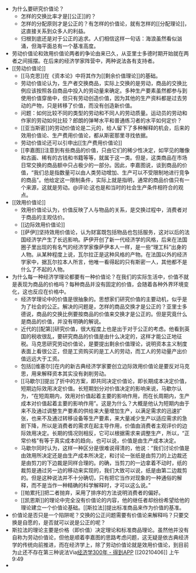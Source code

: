 - 为什么要研究价值论？
    - 怎样的交换比率才是[[公正]]的？
    - 怎样的分配原则才是公正的？有怎样的价值论，就有怎样的[[分配理论]]，这直接关系到众多人的利益。
    - 归根到底还是对于公正的追求。人们相信这样一句话：海浪虽然看似汹涌，但海平面总有一个基准高度。
- 劳动价值论和效用价值论两者的争论由来已久，从亚里士多德时期开始就在两者之间摇摆。在后来的经济学家阵营中，两种说法各有支持者。
- [[劳动价值论]]
    - [[马克思]]在《资本论》中将其作为[[剩余价值理论]]的基础。
    - 劳动价值论认为，生产者交换商品，实际上交换的是劳动，商品的交换比例应该按照各自商品中投入的劳动量来确定。多种生产要素虽然都参与到使用价值穿凿中，但只有劳动创造价值，因为其他的生产资料都是过去劳动的产物，只是转移了价值，而没有创造新价值。
    - 问题：如何比较不同的类型的劳动和不同人的劳动质量。运动员的劳动和作家的劳动如何比较？郎朗的弹琴水平和普通练习者的水平如何定价？
    - [[亚当斯密]]的劳动价值论是二元的，给人留下了多种解释的机会，后来的效用价值论、生产费用价值论，都从斯密那里寻找依据。
    - 劳动价值论还可以引申出[[生产费用价值论]]
    - [[李嘉图]]注意到有些商品的价值，只由它们的稀少性决定，如罕见的雕像和古画、稀有的古钱和书籍等等，就属于这一类。但是，这类商品在市场日常交换的商品额中只占极少的一部分。因此，李嘉图说，谈到商品的价值，“我们总是指数量可以由人类劳动增加、生产可以不受限制地进行竞争的商品”。他给定这一限制条件，实际上就是指明，通常的商品价值只有一个来源，这就是劳动。@评论:这也是和当时的社会生产条件相符合的观点。
- [[效用价值论]]
    - 效用价值论认为，价值反映了人与物品的关系，是交换过程中，消费者对于商品的主观估价。
    - [[边际效用价值论]]
    - [[萨伊]]坚持效用价值论，认为财富既包括物品也包括服务，这对以后的法国经济学产生了长远影响。萨伊开创了新一代经济学的风格，后来在法国圈子里出现的有名气的经济学家像萨伊本人一样，是一些“理工科”出身的人物。从某种程度上说，瓦尔拉正是这种风格的产物。在法国以外的经济学家中，据瓦尔拉本人所言，他唯一看得起的只有斯密一人，其他都不是什么了不起的人物。
- 为什么每一种经济学理论都要有一种价值论？在我们的实际生活中，价值不就是表现为商品的价格吗？每种商品并没有固定的价值，会随着各种外界环境变化，这也反应在价格中。
    - 经济学理论中的价值是很抽象的。思想家们研究价值的主要动机，似乎是为了社会的公正。解决的问题是，怎样的商品交换才是公正的？亚里士多德说，商品的交换比例要按商品的价值来交换才是公正的。但是究竟什么是商品的价值，并没有明确的解说。
    - 近代的[[配第]]研究价值，很大程度上也是出于对于公正的考虑。他看到英国的税收很乱，要研究商品的价值是由什么决定的，这样才能公正地征税。马克思研究劳动价值论，是要提出剩余价值理论，说明资本主义制度表面上看很公正，但是工资购买的是工人的劳动，而工人的劳动量产出价值远远大于工资。
    - 包括[[维塞尔]]在内的新古典经济学家要创立边际效用价值论是要反对马克思，用来解释资本其实没有剥削劳动。
    - [[马歇尔]]提出了折中的方案，即共同决定价值论，即长期成本决定价值，短期边际效用决定价值。长短期划分对价值决定的影响来说，马歇尔认为，“在短周期内，效用对价值起着主要的影响作用，而在长周期内，生产成本对价值起着主要的影响作用”。这是为什么？大概是他认为短期内由于来不及通过调整生产要素的供给来大量增加生产，以满足需求的迅速扩张，也来不及通过转移设备等生产要素，来大量减少生产以适应需求的急剧下降，所以是消费者的需求在起主导作用，价值由消费者主观评价的边际效用决定。长期的情况则相反，它可以根据需求来调整生产，所以，“正常价格”有等于真实成本的趋向，也可以说，价值是由生产成本决定。
    - 马歇尔同时认为，这样一种区分是很难说得清的，他说：“我们讨论价值是由效用所决定还是由生产成本所决定，和讨论一张纸是由剪刀的上边裁还是由剪刀的下边裁是同样合理的。的确，当剪刀的一边拿着不动时，纸的裁剪是通过另一边的移动来实现的，我们大致可以说，纸是由第二边裁剪的。但是这种说法并不十分确切，只有把它当作对现象的一种通俗的解释，而不是当作一种精确的科学解释时，才可以这么说。”
    - [[帕累托]]把二者抛弃，采用了排序的方法说明消费者的偏好。
    - [[凯恩斯]]的理论中完全没有价值论的内容，他的继任者却纷纷希望给他的理论建立一个价值论基础。[[斯拉法]]提出标准商品来作为价值的基准。
- 价值论是否只是一个陷阱呢？交换的公正问题需要有价值论来解释吗？只要交换是自愿的，是否就可以说是公正的呢？
- 斯拉法的理论主要是价格（即价值）决定理论和标准商品理论。虽然他并没有自称为劳动价值论，但他是顺着李嘉图的思路考虑问题，这无疑是依古典经济学的传统向前推进，而在经济学上，除了劳动价值论就是效用价值论，到目前为止还不存在第三种说法Via[经济学300年 - 得到APP](https://www.dedao.cn/reader?id=PZykJDGjQ7AOLNa642rbP8dkEgemKDwdRAWXoVRjpBxl95MJzqvYGynZ18MEl5Bo) [[20210406]] 上午9:49
- 
